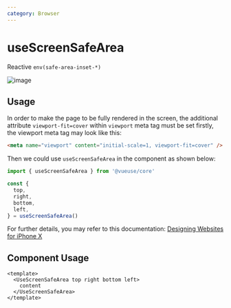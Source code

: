 ```yaml
---
category: Browser
---
```


# useScreenSafeArea

Reactive `env(safe-area-inset-*)`

![image](https://webkit.org/wp-content/uploads/safe-areas-1.png)

## Usage

In order to make the page to be fully rendered in the screen, the additional attribute `viewport-fit=cover` within `viewport` meta tag must be set firstly, the viewport meta tag may look like this:

```html
<meta name="viewport" content="initial-scale=1, viewport-fit=cover" />
```

Then we could use `useScreenSafeArea` in the component as shown below:

```ts
import { useScreenSafeArea } from '@vueuse/core'

const {
  top,
  right,
  bottom,
  left,
} = useScreenSafeArea()
```

For further details, you may refer to this documentation: [Designing Websites for iPhone X](https://webkit.org/blog/7929/designing-websites-for-iphone-x/)

## Component Usage

```vue
<template>
  <UseScreenSafeArea top right bottom left>
    content
  </UseScreenSafeArea>
</template>
```
